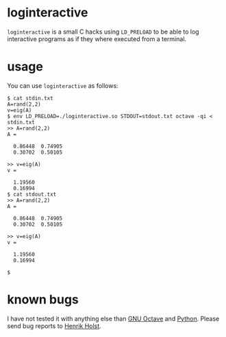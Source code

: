 loginteractive
==============

`loginteractive` is a small C hacks using `LD_PRELOAD` to be able to log
interactive programs as if they where executed from a terminal.

usage
=====

You can use `loginteractive` as follows:

	$ cat stdin.txt
	A=rand(2,2)
	v=eig(A)
	$ env LD_PRELOAD=./loginteractive.so STDOUT=stdout.txt octave -qi < stdin.txt
	>> A=rand(2,2)
	A =
	
	  0.86448  0.74905
	  0.30702  0.50105
	
	>> v=eig(A)
	v =
	
	  1.19560
	  0.16994
	$ cat stdout.txt 
	>> A=rand(2,2)
	A =
	
	  0.86448  0.74905
	  0.30702  0.50105
	
	>> v=eig(A)
	v =
	
	  1.19560
	  0.16994
	
	$

known bugs
==========

I have not tested it with anything else than [GNU Octave] and [Python].
Please send bug reports to [Henrik Holst].

[Henrik Holst]: mailto:holst@matmech.com
[GNU Octave]: https://www.gnu.org/software/octave/
[Python]: https://www.python.org/
